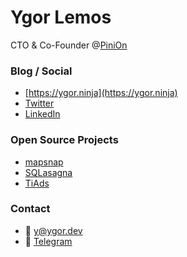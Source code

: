 # Ygor Lemos

CTO & Co-Founder @[PiniOn](https://pinion.app)

### Blog / Social
* [https://ygor.ninja](https://ygor.ninja)
* [Twitter](https://twitter.com/ygbr)
* [LinkedIn](https://www.linkedin.com/in/ygorlemos/)

### Open Source Projects
* [mapsnap](https://mapsnap.ygor.dev)
* [SQLasagna](https://github.com/ygbr/sqlasagna)
* [TiAds](https://github.com/pinio/tiads)

### Contact

* 📨 [y@ygor.dev](mailto:y@ygor.dev)
* 📲 [Telegram](https://t.me/yyggoorr)
